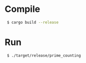 # Compile

```bash
 $ cargo build --release
```

# Run

```bash
 $ ./target/release/prime_counting
```
